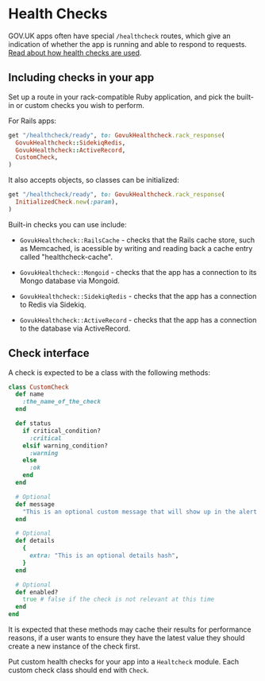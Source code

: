 # Health Checks

GOV.UK apps often have special `/healthcheck` routes, which give an indication of whether the app is running and able to respond to requests. [Read about how health checks are used](https://docs.publishing.service.gov.uk/manual/alerts/app-healthcheck-not-ok.html).

## Including checks in your app

Set up a route in your rack-compatible Ruby application, and pick the built-in
or custom checks you wish to perform.

For Rails apps:

```ruby
get "/healthcheck/ready", to: GovukHealthcheck.rack_response(
  GovukHealthcheck::SidekiqRedis,
  GovukHealthcheck::ActiveRecord,
  CustomCheck,
)
```

It also accepts objects, so classes can be initialized:

```ruby
get "/healthcheck/ready", to: GovukHealthcheck.rack_response(
  InitializedCheck.new(:param),
)
```

Built-in checks you can use include:

- `GovukHealthcheck::RailsCache` - checks that the Rails cache store, such as Memcached, is acessible by writing and reading back a cache entry called "healthcheck-cache".

- `GovukHealthcheck::Mongoid` - checks that the app has a connection to its Mongo database via Mongoid.

- `GovukHealthcheck::SidekiqRedis` - checks that the app has a connection to Redis via Sidekiq.

- `GovukHealthcheck::ActiveRecord` - checks that the app has a connection to the database via ActiveRecord.

## Check interface

A check is expected to be a class with the following methods:

```ruby
class CustomCheck
  def name
    :the_name_of_the_check
  end

  def status
    if critical_condition?
      :critical
    elsif warning_condition?
      :warning
    else
      :ok
    end
  end

  # Optional
  def message
    "This is an optional custom message that will show up in the alert in Icinga"
  end

  # Optional
  def details
    {
      extra: "This is an optional details hash",
    }
  end

  # Optional
  def enabled?
    true # false if the check is not relevant at this time
  end
end
```

It is expected that these methods may cache their results for performance
reasons, if a user wants to ensure they have the latest value they should
create a new instance of the check first.

Put custom health checks for your app into a `Healtcheck` module. Each custom check class should end with `Check`.

